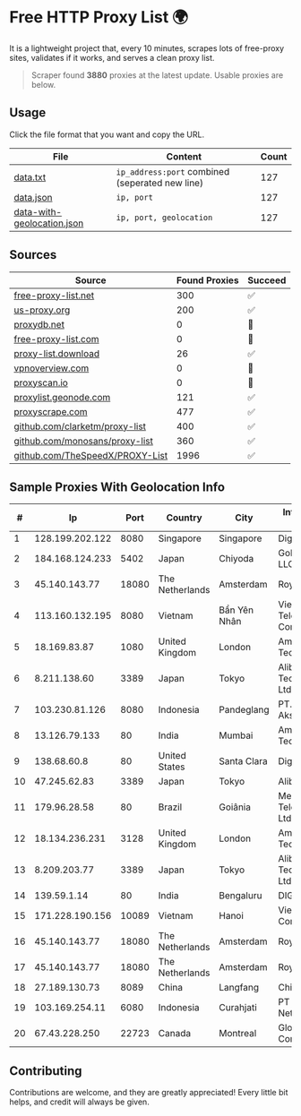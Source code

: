 
# Free HTTP Proxy List 🌍

It is a lightweight project that, every 10 minutes, scrapes lots of free-proxy sites, validates if it works, and serves a clean proxy list.


> Scraper found **3880** proxies at the latest update. Usable proxies are below.

## Usage

Click the file format that you want and copy the URL.


|File|Content|Count|
|----|-------|-----|
|[data.txt](https://raw.githubusercontent.com/themiralay/Proxy-List-World/master/data.txt)|`ip_address:port` combined (seperated new line)|127|
|[data.json](https://raw.githubusercontent.com/themiralay/Proxy-List-World/master/data.json)|`ip, port`|127|
|[data-with-geolocation.json](https://raw.githubusercontent.com/themiralay/Proxy-List-World/master/data-with-geolocation.json)|`ip, port, geolocation`|127|

## Sources

|Source|Found Proxies|Succeed|
|------|-------------|-------|
|[free-proxy-list.net](https://free-proxy-list.net)|300|✅|
|[us-proxy.org](https://www.us-proxy.org)|200|✅|
|[proxydb.net](http://proxydb.net)|0|🚫|
|[free-proxy-list.com](https://free-proxy-list.com/?page=&port=&type%5B%5D=http&type%5B%5D=https&up_time=0&search=Search)|0|🚫|
|[proxy-list.download](https://www.proxy-list.download/HTTP)|26|✅|
|[vpnoverview.com](https://vpnoverview.com/privacy/anonymous-browsing/free-proxy-servers)|0|🚫|
|[proxyscan.io](https://www.proxyscan.io)|0|🚫|
|[proxylist.geonode.com](https://proxylist.geonode.com/api/proxy-list?limit=300&page=1&sort_by=lastChecked&sort_type=desc&protocols=http,https)|121|✅|
|[proxyscrape.com](https://api.proxyscrape.com/v2/?request=displayproxies&protocol=http&timeout=10000&country=all&ssl=all&anonymity=all)|477|✅|
|[github.com/clarketm/proxy-list](https://raw.githubusercontent.com/clarketm/proxy-list/master/proxy-list-raw.txt)|400|✅|
|[github.com/monosans/proxy-list](https://raw.githubusercontent.com/monosans/proxy-list/main/proxies/http.txt)|360|✅|
|[github.com/TheSpeedX/PROXY-List](https://raw.githubusercontent.com/TheSpeedX/PROXY-List/master/http.txt)|1996|✅|


## Sample Proxies With Geolocation Info

|#|Ip|Port|Country|City|Internet Service Provider|
|-|--|----|-------|----|-------------------------|
|1|128.199.202.122|8080|Singapore|Singapore|DigitalOcean, LLC|
|2|184.168.124.233|5402|Japan|Chiyoda|GoDaddy.com, LLC|
|3|45.140.143.77|18080|The Netherlands|Amsterdam|RoyaleHosting BV|
|4|113.160.132.195|8080|Vietnam|Bẩn Yên Nhân|VietNam Post and Telecom Corporation|
|5|18.169.83.87|1080|United Kingdom|London|Amazon Technologies Inc.|
|6|8.211.138.60|3389|Japan|Tokyo|Alibaba (US) Technology Co., Ltd.|
|7|103.230.81.126|8080|Indonesia|Pandeglang|PT. Pandeglang Akses Semesta|
|8|13.126.79.133|80|India|Mumbai|Amazon Technologies Inc|
|9|138.68.60.8|80|United States|Santa Clara|DigitalOcean, LLC|
|10|47.245.62.83|3389|Japan|Tokyo|Alibaba Cloud LLC|
|11|179.96.28.58|80|Brazil|Goiânia|Megatelecom Telecomunicacoes Ltda|
|12|18.134.236.231|3128|United Kingdom|London|Amazon Technologies Inc.|
|13|8.209.203.77|3389|Japan|Tokyo|Alibaba (US) Technology Co., Ltd.|
|14|139.59.1.14|80|India|Bengaluru|DIGITALOCEAN|
|15|171.228.190.156|10089|Vietnam|Hanoi|Viettel Corporation|
|16|45.140.143.77|18080|The Netherlands|Amsterdam|RoyaleHosting BV|
|17|45.140.143.77|18080|The Netherlands|Amsterdam|RoyaleHosting BV|
|18|27.189.130.73|8089|China|Langfang|Chinanet|
|19|103.169.254.11|6080|Indonesia|Curahjati|PT Master Star Network|
|20|67.43.228.250|22723|Canada|Montreal|GloboTech Communications|



## Contributing

Contributions are welcome, and they are greatly appreciated! Every
little bit helps, and credit will always be given.

